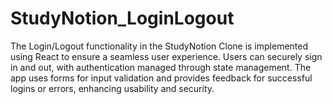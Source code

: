 # StudyNotion_LoginLogout
The Login/Logout functionality in the StudyNotion Clone is implemented using React to ensure a seamless user experience. Users can securely sign in and out, with authentication managed through state management. The app uses forms for input validation and provides feedback for successful logins or errors, enhancing usability and security.
